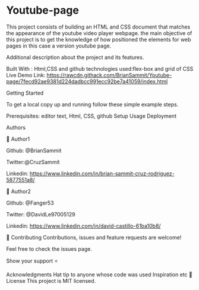 # Youtube-page
This project consists of building an HTML and CSS document that matches the appearance of the youtube video player webpage.
the main objective of this project is to get the knowledge of how positioned the elements for web pages in this case a version youtube page.



Additional description about the project and its features.

Built With : Html,CSS and github 
technologies used:flex-box   and grid of CSS
Live Demo Link: https://rawcdn.githack.com/BrianSammit/Youtube-page/7fecd92ae9381d224dadbcc991ecc92be7a41059/index.html 

Getting Started

To get a local copy up and running follow these simple example steps.

Prerequisites: editor text, Html, CSS, github 
Setup
Usage
Deployment

Authors

👤 Author1

Github: @BrianSammit

Twitter:@CruzSammit

Linkedin: https://www.linkedin.com/in/brian-sammit-cruz-rodriguez-5877551a8/

👤 Author2

Github: @Fanger53

Twitter: @DavidLe97005129

Linkedin: https://www.linkedin.com/in/david-castillo-61ba10b8/

🤝 Contributing
Contributions, issues and feature requests are welcome!

Feel free to check the issues page.

Show your support
⭐️ 

Acknowledgments
Hat tip to anyone whose code was used
Inspiration
etc
📝 License
This project is MIT licensed.
